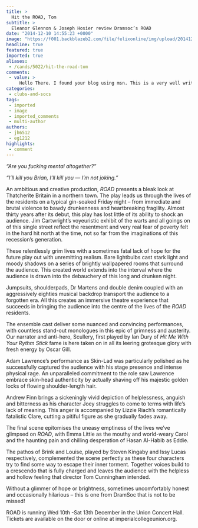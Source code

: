 ```yaml
---
title: >
  Hit the ROAD, Tom
subtitle: >
  Eleanor Glennon & Joseph Hosier review Dramsoc’s ROAD
date: "2014-12-10 14:55:23 +0000"
image: "https://f001.backblazeb2.com/file/felixonline/img/upload/201412101454-bwh12-road-i-web.jpg"
headline: true
featured: true
imported: true
aliases:
 - /cands/5022/hit-the-road-tom
comments:
 - value: >
     Hello There. I found your blog using msn. This is a very well written article. I will make sure to bookmark it and return to read more of Ma Court Rules Smelling Marijuana Not Enough To Justify Searching a Vehicle – Just another WordPress site – Medical Marijuana Alabama . Thanks for the post. I&amp;l1827;#l definitely comeback.,Hello There. I found your blog using msn. This is a very well written article. I will make sure to bookmark it and return to read more of Ma Court Rules Smelling Marijuana Not Enough To Justify Searching a Vehicle – Just another WordPress site – Medical Marijuana Alabama . Thanks for the post. I&amp;l1827;#l definitely comeback.
categories:
 - clubs-and-socs
tags:
 - imported
 - image
 - imported_comments
 - multi-author
authors:
 - jh6512
 - eg1212
highlights:
 - comment
---
```


_“Are you fucking mental altogether?”_

_“I’ll kill you Brian, I’ll kill you — I’m not joking.”_

An ambitious and creative production, _ROAD_ presents a bleak look at Thatcherite Britain in a northern town. The play leads us through the lives of the residents on a typical gin-soaked Friday night – from immediate and brutal violence to bawdy drunkenness and heartbreaking fragility. Almost thirty years after its debut, this play has lost little of its ability to shock an audience. Jim Cartwright’s voyeuristic exhibit of the warts and all goings on of this single street reflect the resentment and very real fear of poverty felt in the hard hit north at the time, not so far from the imaginations of this recession’s generation.

These relentlessly grim lives with a sometimes fatal lack of hope for the future play out with unremitting realism. Bare lightbulbs cast stark light and moody shadows on a series of brightly wallpapered rooms that surround the audience. This created world extends into the interval where the audience is drawn into the debauchery of this long and drunken night.

Jumpsuits, shoulderpads, Dr Martens and double denim coupled with an aggressively eighties musical backdrop transport the audience to a forgotten era. All this creates an immersive theatre experience that succeeds in bringing the audience into the centre of the lives of the _ROAD_ residents.

The ensemble cast deliver some nuanced and convincing performances, with countless stand-out monologues in this epic of grimness and austerity. Our narrator and anti-hero, Scullery, first played by Ian Dury of _Hit Me With Your Rythm Stick_ fame is here taken on in all its leering grotesque glory with fresh energy by Oscar Gill.

Adam Lawrence’s performance as Skin-Lad was particularly polished as he successfully captured the audience with his stage presence and intense physical rage. An unparalleled commitment to the role saw Lawrence embrace skin-head authenticity by actually shaving off his majestic golden locks of flowing shoulder-length hair.

Andrew Finn brings a sickeningly vivid depiction of helplessness, anguish and bitterness as his character Joey struggles to come to terms with life’s lack of meaning. This anger is accompanied by Lizzie Riach’s romantically fatalistic Clare, cutting a pitiful figure as she gradually fades away.

The final scene epitomises the uneasy emptiness of the lives we’ve glimpsed on _ROAD_, with Emma Little as the mouthy and world-weary Carol and the haunting pain and chilling desperation of Hasan Al-Habib as Eddie.

The pathos of Brink and Louise, played by Steven Kingaby and Issy Lucas respectively, complemented the scene perfectly as these four characters try to find some way to escape their inner torment. Together voices build to a crescendo that is fully charged and leaves the audience with the helpless and hollow feeling that director Tom Cunningham intended.

Without a glimmer of hope or brightness, sometimes uncomfortably honest and occasionally hilarious – this is one from DramSoc that is not to be missed!

ROAD is running Wed 10th -Sat 13th December in the Union Concert Hall. Tickets are available on the door or online at imperialcollegeunion.org.
